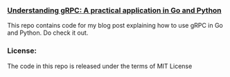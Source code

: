 ### [Understanding gRPC: A practical application in Go and Python](https://medium.com/@apbetahouse45/understanding-grpc-a-practical-application-in-go-and-python-f3003c9158ef)

This repo contains code for my blog post explaining how to use gRPC in Go and Python. Do check it out.

### License:

The code in this repo is released under the terms of MIT License

